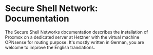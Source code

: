 # Secure Shell Network: Documentation

The Secure Shell Networks documentation describes the installation of Proxmox on a dedicated server at Hetzner with the virtual machine OPNsense for routing purpose. It's mostly written in German, you are welcome to improve the English translations.

